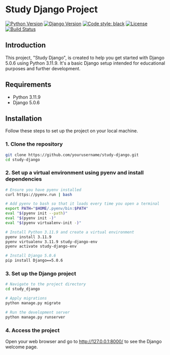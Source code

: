# Study Django Project

[![Python Version](https://img.shields.io/badge/python-3.11.9-blue.svg)](https://www.python.org/downloads/release/python-3119/)
[![Django Version](https://img.shields.io/badge/django-5.0.6-brightgreen.svg)](https://docs.djangoproject.com/en/5.0/releases/5.0.6/)
[![Code style: black](https://img.shields.io/badge/code%20style-black-000000.svg)](https://github.com/psf/black)
[![License](https://img.shields.io/badge/license-MIT-green.svg)](https://opensource.org/licenses/MIT)
[![Build Status](https://img.shields.io/badge/build-passing-brightgreen.svg)](https://travis-ci.org/)

## Introduction

This project, "Study Django", is created to help you get started with Django 5.0.6 using Python 3.11.9. It's a basic Django setup intended for educational purposes and further development.

## Requirements

- Python 3.11.9
- Django 5.0.6

## Installation

Follow these steps to set up the project on your local machine.

### 1. Clone the repository

```sh
git clone https://github.com/yourusername/study-django.git
cd study-django
```

### 2. Set up a virtual environment using pyenv and install dependencies
```sh
# Ensure you have pyenv installed
curl https://pyenv.run | bash

# Add pyenv to bash so that it loads every time you open a terminal
export PATH="$HOME/.pyenv/bin:$PATH"
eval "$(pyenv init --path)"
eval "$(pyenv init -)"
eval "$(pyenv virtualenv-init -)"

# Install Python 3.11.9 and create a virtual environment
pyenv install 3.11.9
pyenv virtualenv 3.11.9 study-django-env
pyenv activate study-django-env

# Install Django 5.0.6
pip install Django==5.0.6
```

### 3. Set up the Django project
```sh
# Navigate to the project directory
cd study_django

# Apply migrations
python manage.py migrate

# Run the development server
python manage.py runserver
```

### 4. Access the project
Open your web browser and go to http://127.0.0.1:8000/ to see the Django welcome page.